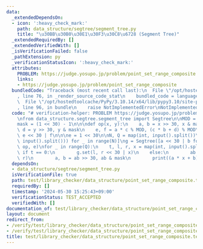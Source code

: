 ```yaml
---
data:
  _extendedDependsOn:
  - icon: ':heavy_check_mark:'
    path: data_structure/segtree/segment_tree.py
    title: "\u30BB\u30B0\u30E1\u30F3\u30C8\u6728 (Segment Tree)"
  _extendedRequiredBy: []
  _extendedVerifiedWith: []
  _isVerificationFailed: false
  _pathExtension: py
  _verificationStatusIcon: ':heavy_check_mark:'
  attributes:
    PROBLEM: https://judge.yosupo.jp/problem/point_set_range_composite
    links:
    - https://judge.yosupo.jp/problem/point_set_range_composite
  bundledCode: "Traceback (most recent call last):\n  File \"/opt/hostedtoolcache/PyPy/3.10.14/x64/lib/pypy3.10/site-packages/onlinejudge_verify/documentation/build.py\"\
    , line 76, in _render_source_code_stat\n    bundled_code = language.bundle(\n\
    \  File \"/opt/hostedtoolcache/PyPy/3.10.14/x64/lib/pypy3.10/site-packages/onlinejudge_verify/languages/python.py\"\
    , line 96, in bundle\n    raise NotImplementedError\nNotImplementedError\n"
  code: "# verification-helper: PROBLEM https://judge.yosupo.jp/problem/point_set_range_composite\n\
    \nfrom data_structure.segtree.segment_tree import Segtree\n\nMOD = 998244353\n\
    mask = (1 << 30) - 1\n\n\ndef op(x, y):\n    a, b = x >> 30, x & mask\n    c,\
    \ d = y >> 30, y & mask\n    e, f = a * c % MOD, (c * b + d) % MOD\n    return\
    \ e << 30 | f\n\n\ne = 1 << 30\n\nN, Q = map(int, input().split())\nA = [tuple(map(int,\
    \ input().split())) for _ in range(N)]\ng = Segtree([a << 30 | b for a, b in A],\
    \ op, e)\nfor _ in range(Q):\n    t, l, r, x = map(int, input().split())\n   \
    \ if t == 0:\n        g.set(l, r << 30 | x)\n    else:\n        ab = g.prod(l,\
    \ r)\n        a, b = ab >> 30, ab & mask\n        print((a * x + b) % MOD)\n"
  dependsOn:
  - data_structure/segtree/segment_tree.py
  isVerificationFile: true
  path: test/library_checker/data_structure/point_set_range_composite.test.py
  requiredBy: []
  timestamp: '2024-05-30 15:25:43+09:00'
  verificationStatus: TEST_ACCEPTED
  verifiedWith: []
documentation_of: test/library_checker/data_structure/point_set_range_composite.test.py
layout: document
redirect_from:
- /verify/test/library_checker/data_structure/point_set_range_composite.test.py
- /verify/test/library_checker/data_structure/point_set_range_composite.test.py.html
title: test/library_checker/data_structure/point_set_range_composite.test.py
---
```

